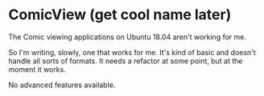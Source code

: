 # ComicView (get cool name later)

The Comic viewing applications on Ubuntu 18.04 aren't working for me.

So I'm writing, slowly, one that works for me. It's kind of basic and doesn't handle
all sorts of formats. It needs a refactor at some point, but at the moment it works.

No advanced features available.
